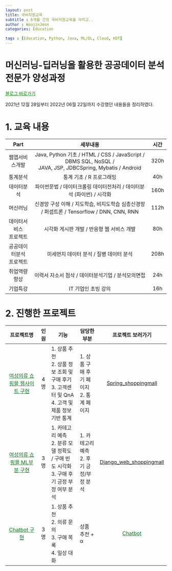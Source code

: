 ```yaml
---
layout: post
title: 국비지원교육
subtitle : 6개월 간의 국비지원교육을 마치고..
author : WoojinJeon
categories: Education

tags : [Education, Python, Java, ML/DL, Cloud, KDT]
---
```


# 머신러닝-딥러닝을 활용한 공공데이터 분석전문가 양성과정

<a href="https://blog.naver.com/wooeric1" target="_blank" rel="noopener noreferrer" style="color:green">블로그 바로가기</a>

2021년 12월 28일부터 2022년 06월 22일까지 수강했던 내용들을 정리하였다.<br/>

# 1. 교육 내용

|           Part          |                                                 세부내용                                                 | 시간 |
|:-----------------------:|:--------------------------------------------------------------------------------------------------------:|:----:|
|      웹앱서비스개발     | Java, Python 기초 / HTML / CSS / JavaScript / DBMS SQL, NoSQL /<br/> JAVA, JSP, JDBCSpring, Mybatis / Android | 320h |
|         통계분석        |                                         통계 기초 / R 프로그래밍                                         |  40h |
|        데이터분석       |                   파이썬문법 / 데이터크롤링 데이터전처리 / 데이터분석 (파이썬) / 시각화                  | 160h |
|         머신러닝        |        신경망 구성 이해 / 지도학습, 비지도학습 심층신경망 / 퍼셉트론 / Tensorflow / DNN, CNN, RNN        | 112h |
|  데이터서비스<br/> 프로젝트  |                                시각화 게시판 개발 / 반응형 웹 서비스 개발                                |  80h |
| 공공데이터분석<br/>프로젝트 |                                  미세먼지 데이터 분석 / 질병 데이터 분석                                 | 208h |
|       취업역량향상      |                            이력서 자소서 첨삭 / 데이터분석기업 / 분석모의면접                            |  24h |
|         기업특강        |                                            IT 기업인 초빙 강의                                           |  16h |

# 2. 진행한 프로젝트

|                  프로젝트명                  | 인원 | 기능                                                                                          | 담당한 부분                             |    프로젝트 보러가기    |
|:--------------------------------------------:|:----:|-----------------------------------------------------------------------------------------------|-----------------------------------------|:-----------------------:|
| <a href="https://github.com/WoojinJeonkr/ShoppingMall" target="_blank" rel="noopener noreferrer" style="color: #0B711F">여성의류 쇼핑몰 웹사이트 구현</a> |  4명 | 1. 상품 추천<br/> 2. 상품 정보 조회 및 구매 후기<br/> 3. 고객센터 및 QnA<br/> 4. 고객 및 제품 정보 기반 통계 | 1. 상품 구매 후기 페이지<br/> 2. 통계 페이지 |   <a href="https://nbviewer.org/github/WoojinJeonkr/WoojinJeonkr.github.io/blob/main/assets/images/pdf/Spring_shoppingmall.pdf" target="_blank" rel="noopener noreferrer">Spring_shoppingmall</a>   |
|          <a href="https://github.com/WoojinJeonkr/ShoppingMallML" target="_blank" rel="noopener noreferrer" style="color: #0B711F">여성의류 쇼핑몰 ML부분 구현</a>         |  3명 | 1. 카테고리 예측<br/> 2. 분류 모델 정확도 / 구매 빈도 시각화<br/> 3. 구매 후기 긍정 부정 여부 분석      | 1. 카테고리 예측<br/> 2. 후기 긍정/부정 분석 | <a href="https://nbviewer.org/github/WoojinJeonkr/WoojinJeonkr.github.io/blob/main/assets/images/pdf/Django_web_shoppingmall.pdf" target="_blank" rel="noopener noreferrer">Django_web_shoppingmall</a> |
|         <a href="https://github.com/WoojinJeonkr/ShoppingMall" target="_blank" rel="noopener noreferrer" style="color: #0B711F">Chatbot 구현</a>       |  3명 | 1. 상품 추천<br/> 2. 의류 문의<br/> 3. 구매 목록<br/> 4. 일상 대화                                           | 상품 추천 + α                           |         <a href="https://github.com/WoojinJeonkr/ShoppingMall" target="_blank" rel="noopener noreferrer" style="color: #0B711F">Chatbot</a>         |